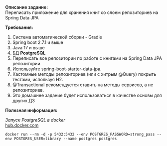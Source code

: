 **Описание задание:**  
Переписать приложение для хранения книг со слоем репозиториев на Spring Data JPA

**Требования:**

1. Система автоматической сборки - Gradle
2. Spring boot 2.7.1 и выше
3. Java 17 и выше
4. БД **PostgreSQL**
5. Переписать все репозитории по работе с книгами на Spring Data JPA репозитории
6. Используйте spring-boot-starter-data-jpa.
7. Кастомные методы репозиториев (или с хитрым @Query) покрыть тестами, используя H2.
8. @Transactional рекомендуется ставить на методы сервисов, а не репозиториев.
9. Это домашнее задание будет использоваться в качестве основы для других ДЗ

**Полезная информация:**

*Запуск PostgreSQL в docker*  
[hub.docker.com](https://hub.docker.com/_/postgres)

```shell
docker run --rm -d -p 5432:5432 --env POSTGRES_PASSWORD=strong_pass --env POSTGRES_USER=library --name postgres postgres 
```